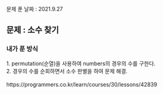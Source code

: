 문제 푼 날짜 : 2021.9.27

<h2>문제 : 소수 찾기</h2>

<h3>내가 푼 방식</h3>
<div>1. permutation(순열)을 사용하여 numbers의 경우의 수를 구한다.</div>
<div>2. 경우의 수를 순회하면서 소수 판별을 하여 문제 해결.</div>

<br>
https://programmers.co.kr/learn/courses/30/lessons/42839